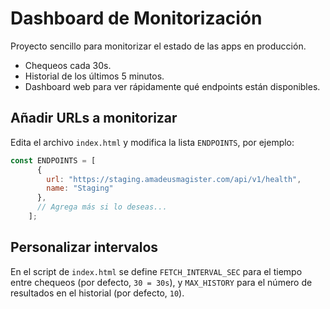 # Dashboard de Monitorización

Proyecto sencillo para monitorizar el estado de las apps en producción.

- Chequeos cada 30s.
- Historial de los últimos 5 minutos.
- Dashboard web para ver rápidamente qué endpoints están disponibles.

## Añadir URLs a monitorizar

Edita el archivo `index.html` y modifica la lista `ENDPOINTS`, por ejemplo:

```js
const ENDPOINTS = [
      {
        url: "https://staging.amadeusmagister.com/api/v1/health",
        name: "Staging"
      },
      // Agrega más si lo deseas...
    ];
```

## Personalizar intervalos

En el script de `index.html` se define `FETCH_INTERVAL_SEC` para el tiempo entre chequeos (por defecto, `30 = 30s`), y `MAX_HISTORY` para el número de resultados en el historial (por defecto, `10`).  